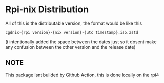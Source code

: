 # Rpi-nix Distribution
All of this is the distributable version, the format would be like this
```
cgdnix-{rpi version}-{nix version}-{utc timestamp}.iso.zstd
```
(i intentionally added the space between the dates just so it dosent make any confusion between the other version and the release date)

## NOTE
This package isnt builded by Github Action, this is done locally on the rpi4